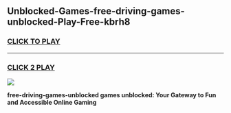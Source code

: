 
## Unblocked-Games-free-driving-games-unblocked-Play-Free-kbrh8
<h3>
<a href="https://premium76.site?title=free-driving-games-unblocked&ref=18A1">CLICK TO PLAY</a></h3>
<hr>

<h3>
<a href="https://premium76.site?title=free-driving-games-unblocked&ref=18A1">CLICK 2 PLAY</a>
  
</h3>

<a href="https://premium76.site?title=free-driving-games-unblocked&ref=18A1"><img src="https://clearcache.store/games.png"></a>


**free-driving-games-unblocked games unblocked: Your Gateway to Fun and Accessible Online Gaming**
